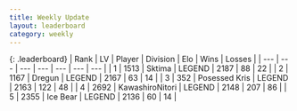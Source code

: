 ```yaml
---
title: Weekly Update
layout: leaderboard
category: weekly
---
```


{: .leaderboard}
| Rank | LV | Player | Division | Elo | Wins | Losses |
| --- | --- | --- | --- | --- | --- | --- |
| <span data-change="0">1</span> | 1513 | <span title="ID: 353063">Sktima</span> | LEGEND | <span data-change="21">2187</span> | <span data-change="4">88</span> | <span data-change="0">22</span> |
| <span data-change="19">2</span> | 1167 | <span title="ID: 337810">Dregun</span> | LEGEND | <span data-change="154">2167</span> | <span data-change="39">63</span> | <span data-change="8">14</span> |
| <span data-change="108">3</span> | 352 | <span title="ID: 402846">Posessed Kris</span> | LEGEND | <span data-change="320">2163</span> | <span data-change="121">122</span> | <span data-change="48">48</span> |
| <span data-change="2">4</span> | 2692 | <span title="ID: 164871">KawashiroNitori</span> | LEGEND | <span data-change="83">2148</span> | <span data-change="104">207</span> | <span data-change="40">86</span> |
| <span data-change="4">5</span> | 2355 | <span title="ID: 417840">Ice Bear</span> | LEGEND | <span data-change="83">2136</span> | <span data-change="23">60</span> | <span data-change="6">14</span> |